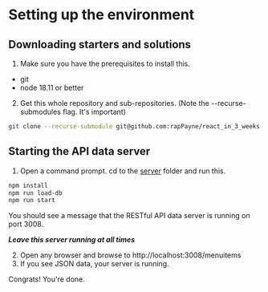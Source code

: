 
# Setting up the environment
<!-- Time: 10 min -->


## Downloading starters and solutions
1. Make sure you have the prerequisites to install this.
- git
- node 18.11 or better

2. Get this whole repository and sub-repositories. (Note the --recurse-submodules flag. It's important)
```bash
git clone --recurse-submodule git@github.com:rapPayne/react_in_3_weeks.git
```

## Starting the API data server
1. Open a command prompt. cd to the [server](../../server) folder and run this.
```bash
npm install
npm run load-db
npm run start
```
You should see a message that the RESTful API data server is running on port 3008. 

___Leave this server running at all times___

2. Open any browser and browse to http://localhost:3008/menuitems
3. If you see JSON data, your server is running.

Congrats! You're done.